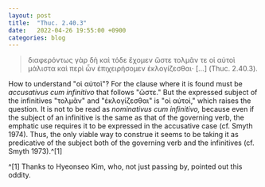 ```yaml
---
layout: post
title:  "Thuc. 2.40.3"
date:   2022-04-26 19:55:00 +0900
categories: blog
---
```

> διαφερόντως γὰρ δὴ καὶ τόδε ἔχομεν ὥστε τολμᾶν τε οἱ αὐτοὶ μάλιστα καὶ περὶ ὧν ἐπιχειρήσομεν ἐκλογίζεσθαι· [...] (Thuc. 2.40.3).

How to understand "οἱ αὐτοὶ"? For the clause where it is found must be *accusativus cum infinitivo* that follows "ὥστε." But the expressed subject of the infinitives "τολμᾶν" and "ἐκλογίζεσθαι" is "οἱ αὐτοὶ," which raises the question. It is not to be read as *nominativus cum infinitivo,* because even if the subject of an infinitive is the same as that of the governing verb, the emphatic use requires it to be expressed in the accusative case (cf. Smyth 1974). Thus, the only viable way to construe it seems to be taking it as predicative of the subject both of the governing verb and the infinitives (cf. Smyth 1973).^[1]

^[1] Thanks to Hyeonseo Kim, who, not just passing by, pointed out this oddity.